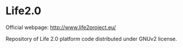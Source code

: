 Life2.0
=======
Official webpage: http://www.life2project.eu/

Repository of Life 2.0 platform code distributed under  GNUv2 license.
